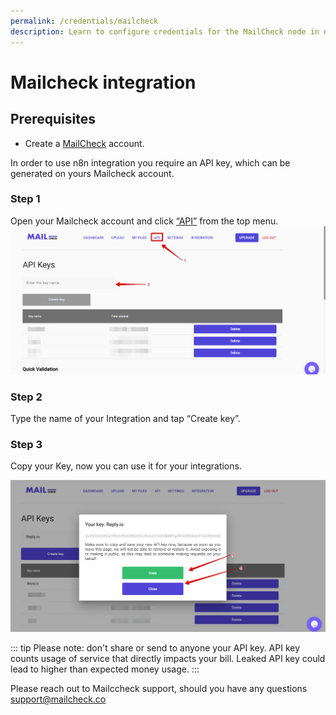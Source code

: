```yaml
---
permalink: /credentials/mailcheck
description: Learn to configure credentials for the MailCheck node in n8n
---
```

# Mailcheck integration

## Prerequisites

- Create a [MailCheck](https://app.mailcheck.co/) account.



In order to use n8n integration you require an API key, which can be generated on yours Mailcheck account.

### Step 1
Open your Mailcheck account and click [“API”](https://app.mailcheck.co/dashboard/api) from the top menu.
![open API tab](./api-tab.png)

### Step 2
Type the name of your Integration and tap “Create key”.

### Step 3
Copy your Key, now you can use it for your integrations.

![copy out API key](./api-key-copy.png)

::: tip
Please note: don't share or send to anyone your API key. API key counts usage of service that directly impacts your bill.
Leaked API key could lead to higher than expected money usage.
:::

Please reach out to Mailccheck support, should you have any questions [support@mailcheck.co](support+n8n@mailcheck.co)
